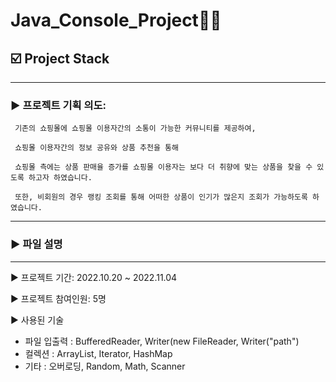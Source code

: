 # Java_Console_Project👩‍💻

## ☑️ Project Stack

---

### ▶ 프로젝트 기획 의도:

     기존의 쇼핑몰에 쇼핑몰 이용자간의 소통이 가능한 커뮤니티를 제공하여,

     쇼핑몰 이용자간의 정보 공유와 상품 추천을 통해 

     쇼핑몰 측에는 상품 판매율 증가를 쇼핑몰 이용자는 보다 더 취향에 맞는 상품을 찾을 수 있도록 하고자 하였습니다.

     또한, 비회원의 경우 랭킹 조회를 통해 어떠한 상품이 인기가 많은지 조회가 가능하도록 하였습니다.

---


### ▶ 파일 설명



---

▶ 프로젝트 기간: 2022.10.20 ~ 2022.11.04

▶ 프로젝트 참여인원: 5명

▶ 사용된 기술
  - 파일 입출력 : BufferedReader, Writer(new FileReader, Writer("path")
  - 컬렉션 : ArrayList<T>, Iterator, HashMap<T>
  - 기타 : 오버로딩, Random, Math, Scanner



